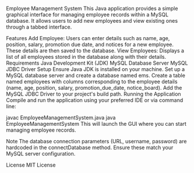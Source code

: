 Employee Management System
This Java application provides a simple graphical interface for managing employee records within a MySQL database. It allows users to add new employees and view existing ones through a tabbed interface.

Features
Add Employee: Users can enter details such as name, age, position, salary, promotion due date, and notices for a new employee. These details are then saved to the database.
View Employees: Displays a list of all employees stored in the database along with their details.
Requirements
Java Development Kit (JDK)
MySQL Database Server
MySQL JDBC Driver
Setup
Ensure Java JDK is installed on your machine.
Set up a MySQL database server and create a database named ems.
Create a table named employees with columns corresponding to the employee details (name, age, position, salary, promotion_due_date, notice_board).
Add the MySQL JDBC Driver to your project's build path.
Running the Application
Compile and run the application using your preferred IDE or via command line:

javac EmployeeManagementSystem.java
java EmployeeManagementSystem
This will launch the GUI where you can start managing employee records.

Note
The database connection parameters (URL, username, password) are hardcoded in the connectDatabase method. Ensure these match your MySQL server configuration.

License
MIT License
